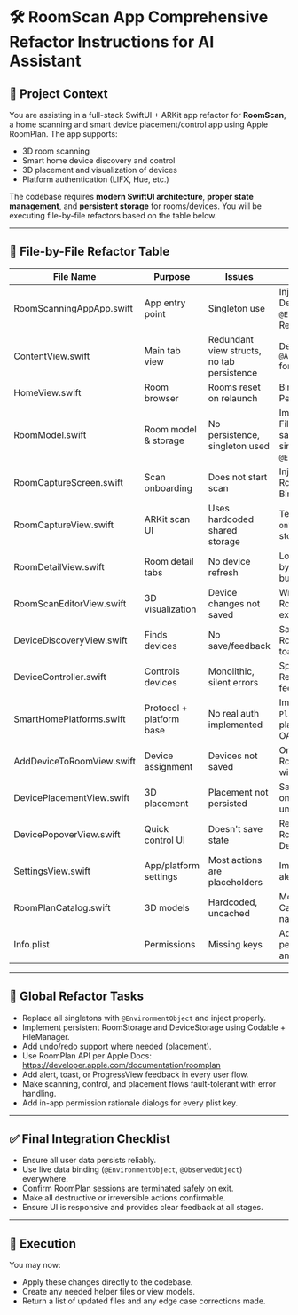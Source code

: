 
# 🛠️ RoomScan App Comprehensive Refactor Instructions for AI Assistant

## 🧠 Project Context
You are assisting in a full-stack SwiftUI + ARKit app refactor for **RoomScan**, a home scanning and smart device placement/control app using Apple RoomPlan. The app supports:
- 3D room scanning
- Smart home device discovery and control
- 3D placement and visualization of devices
- Platform authentication (LIFX, Hue, etc.)

The codebase requires **modern SwiftUI architecture**, **proper state management**, and **persistent storage** for rooms/devices. You will be executing file-by-file refactors based on the table below.

---

## 📁 File-by-File Refactor Table

| File Name | Purpose | Issues | Refactor Instructions |
|-----------|---------|--------|------------------------|
| RoomScanningAppApp.swift | App entry point | Singleton use | Inject RoomStorage and DeviceController via `@EnvironmentObject`. Remove singletons. |
| ContentView.swift | Main tab view | Redundant view structs, no tab persistence | Delete wrapper structs. Use `@AppStorage("selectedTab")` for tab index. |
| HomeView.swift | Room browser | Rooms reset on relaunch | Bind by room ID, not struct. Persist rooms to disk. |
| RoomModel.swift | Room model & storage | No persistence, singleton used | Implement Codable + FileManager for room save/load. Replace singleton with `@EnvironmentObject`. |
| RoomCaptureScreen.swift | Scan onboarding | Does not start scan | Inject RoomCaptureCoordinator. Bind scanning state. |
| RoomCaptureView.swift | ARKit scan UI | Uses hardcoded shared storage | Terminate session on `onDisappear`. Use injected storage. Handle errors. |
| RoomDetailView.swift | Room detail tabs | No device refresh | Lookup rooms dynamically by ID. Add room edit/delete button. |
| RoomScanEditorView.swift | 3D visualization | Device changes not saved | Write changes to RoomStorage on update or exit. |
| DeviceDiscoveryView.swift | Finds devices | No save/feedback | Save discovered devices to RoomStorage. Show result toast. |
| DeviceController.swift | Controls devices | Monolithic, silent errors | Split by platform. Return Result or throw. Show UI feedback. |
| SmartHomePlatforms.swift | Protocol + platform base | No real auth implemented | Implement `PlatformAuthManager` in new platform files using OAuth/device APIs. |
| AddDeviceToRoomView.swift | Device assignment | Devices not saved | On submit, add to Room.devices and save with RoomStorage. |
| DevicePlacementView.swift | 3D placement | Placement not persisted | Save positions per device on move/exit. Add undo/redo. |
| DevicePopoverView.swift | Quick control UI | Doesn't save state | Reflect control changes in RoomStorage. Use DeviceController. |
| SettingsView.swift | App/platform settings | Most actions are placeholders | Implement all actions. Use alerts for confirmation. |
| RoomPlanCatalog.swift | 3D models | Hardcoded, uncached | Move model data to JSON. Cache SCNNode per model name. |
| Info.plist | Permissions | Missing keys | Add photo/tracking permission keys. Document and match UX onboarding. |

---

## 🔁 Global Refactor Tasks

- Replace all singletons with `@EnvironmentObject` and inject properly.
- Implement persistent RoomStorage and DeviceStorage using Codable + FileManager.
- Add undo/redo support where needed (placement).
- Use RoomPlan API per Apple Docs: https://developer.apple.com/documentation/roomplan
- Add alert, toast, or ProgressView feedback in every user flow.
- Make scanning, control, and placement flows fault-tolerant with error handling.
- Add in-app permission rationale dialogs for every plist key.

---

## ✅ Final Integration Checklist

- Ensure all user data persists reliably.
- Use live data binding (`@EnvironmentObject`, `@ObservedObject`) everywhere.
- Confirm RoomPlan sessions are terminated safely on exit.
- Make all destructive or irreversible actions confirmable.
- Ensure UI is responsive and provides clear feedback at all stages.

---

## 🚀 Execution

You may now:
- Apply these changes directly to the codebase.
- Create any needed helper files or view models.
- Return a list of updated files and any edge case corrections made.

